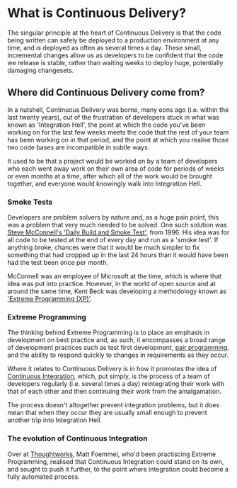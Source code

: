 # What is Continuous Delivery?

The singular principle at the heart of Continuous Delivery is that the code being written can safely be deployed to a production environment at any time, and _is_ deployed as often as several times a day. These small, incremental changes allow us as developers to be confident that the code we release is stable, rather than waiting weeks to deploy huge, potentially damaging changesets.

## Where did Continuous Delivery come from?

In a nutshell, Continuous Delivery was borne, many eons ago (i.e. within the last twenty years), out of the frustration of developers stuck in what was known as 'Integration Hell', the point at which the code you've been working on for the last few weeks meets the code that the rest of your team has been working on in that period, and the point at which you realise those two code bases are incompatible in subtle ways.

It used to be that a project would be worked on by a team of developers who each went away work on their own area of code for periods of weeks or even months at a time, after which all of the work would be brought together, and everyone would knowingly walk into Integration Hell.


### Smoke Tests

Developers are problem solvers by nature and, as a huge pain point, this was a problem that very much needed to be solved. One such solution was [Steve McConnell's 'Daily Build and Smoke Test'](http://www.stevemcconnell.com/ieeesoftware/bp04.htm), from 1996. His idea was for all code to be tested at the end of every day and run as a 'smoke test'. If anything broke, chances were that it would be much simpler to fix something that had cropped up in the last 24 hours than it would have been had the test been once per month.

McConnell was an employee of Microsoft at the time, which is where that idea was put into practice. However, in the world of open source and at around the same time, Kent Beck was developing a methodology known as ['Extreme Programming (XP)'](https://en.wikipedia.org/wiki/Extreme_programming).

### Extreme Programming

The thinking behind Extreme Programming is to place an emphasis in development on best practice and, as such, it encompasses a broad range of development practices such as test first development, [pair programming](https://www.madetech.com/blog/pair-programming), and the ability to respond quickly to changes in requirements as they occur.

Where it relates to Continuous Delivery is in how it promotes the idea of [Continuous Integration](https://en.wikipedia.org/wiki/Continuous_integration), which, put simply, is the process of a team of developers regularly (i.e. several times a day) reintegrating their work with that of each other and then continuing their work from the amalgamation.

The process doesn't altogether prevent integration problems, but it does mean that when they occur they are usually small enough to prevent another trip into Integration Hell.

### The evolution of Continuous Integration

Over at [Thoughtworks](https://www.thoughtworks.com/), Matt Foemmel, who'd been practiscing Extreme Programming, realised that Continuous Integration could stand on its own, and sought to push it further, to the point where integration could become a fully automated process.
